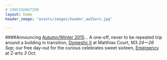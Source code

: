 ```yaml
---
# CONFIGURATION
layout: home
header_image: "assets/images/header_aw15wrn.jpg"

---
```

####Announcing [Autumn/Winter 2015](/current/2015-autumnwinter)… A one-off, never to be repeated trip around a building in transition, [Domestic II](/current/2015-domestic) at Matthias Court, M3 *24—26 Sep*; our free day-out for the curious celebrates sweet sixteen, [Emergency](/current/2015-domesticemergency) at Z-arts *3 Oct*.
